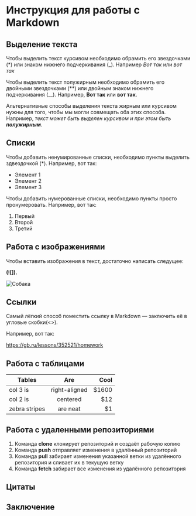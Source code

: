 # Инструкция для работы с Markdown

## Выделение текста
Чтобы выделить текст курсивом необходимо обрамить его звездочками (*) или знаком нижнего подчеркивания (_). Например *Вот так* или _вот так_

Чтобы выделить текст полужирным необходимо обрамить его двойными звездочками (**) или двойным знаком нижнего подчеркивания (__). Например, **Вот так** или __вот так__.

Альтернативные способы выделения текста жирным или курсивом нужны для того, чтобы мы могли совмещать оба этих способа. Например, _текст может быть выделен курсивом и при этом быть **полужирным**_.

## Списки

Чтобы добавить ненумированные списки, необходимо пункты выделить здвездочкой (*). Например, вот так:
* Элемент 1
* Элемент 2
* Элемент 3

Чтобы добавить нумерованные списки, необходимо пункты просто пронумеровать. Например, вот так:
1. Первый
2. Второй
3. Третий

## Работа с изображениями

Чтобы вставить изображения в текст, достаточно написать следущее:

**(![]).**

![Собака](1614282221_80-p-chernii-fon-laika-98.jpg)

## Ссылки

Самый лёгкий способ поместить ссылку в Markdown — заключить её в угловые скобки(<>). 

Например, вот так:

<https://gb.ru/lessons/352521/homework>

## Работа с таблицами

| Tables        | Are           | Cool  |
| ------------- |:-------------:| -----:|
| col 3 is      | right-aligned | $1600 |
| col 2 is      | centered      |   $12 |
| zebra stripes | are neat      |    $1 |

## Работа с удаленными репозиториями

1. Команда **clone** клонирует репозиторий и создаёт рабочую копию
2. Команда **push** отправляет изменения в удалённый репозиторий
3. Команда **pull** забирает изменения указанной ветки из удалённого репозитория и сливает их в текущую ветку 
4. Команда **fetch** забирает все изменения из удалённого репозитория

## Цитаты

## Заключение